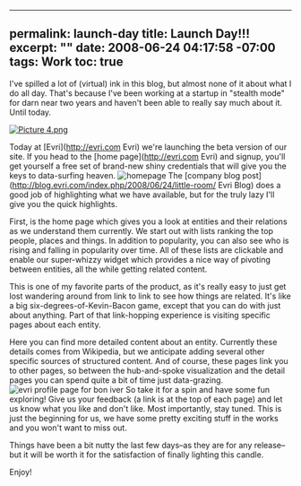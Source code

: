 ----- 
permalink: launch-day
title: Launch Day!!!
excerpt: ""
date: 2008-06-24 04:17:58 -07:00
tags: Work
toc: true
-----
I've spilled a lot of (virtual) ink in this blog, but almost none of it about what I do all day. That's because I've been working at a startup in "stealth mode" for darn near two years and haven't been able to really say much about it. Until today.<a href="http://evri.com" title="Evri" target="_blank"></a>

<a href="http://evri.com" title="Evri" target="_blank">![Picture 4.png](http://livollmers.net/wp-content/uploads/2008/06/picture-4.jpg)</a>

Today at [Evri](http://evri.com Evri) we're launching the beta version of our site. If you head to the [home page](http://evri.com Evri) and signup, you'll get yourself a free set of brand-new shiny credentials that will give you the keys to data-surfing heaven.
![homepage](http://blog.evri.com/wp-content/uploads/2008/06/evri-homepage-aaman.png)
The [company blog post](http://blog.evri.com/index.php/2008/06/24/little-room/ Evri Blog) does a good job of highlighting what we have available, but for the truly lazy I'll give you the quick highlights.

First, is the home page which gives you a look at entities and their relations as we understand them currently. We start out with lists ranking the top people, places and things. In addition to popularity, you can also see who is rising and falling in popularity over time. All of these lists are clickable and enable our super-whizzy widget which provides a nice way of pivoting between entities, all the while getting related content.

This is one of my favorite parts of the product, as it's really easy to just get lost wandering around from link to link to see how things are related. It's like a big six-degrees-of-Kevin-Bacon game, except that you can do with just about anything. Part of that link-hopping experience is visiting specific pages about each entity.

Here you can find more detailed content about an entity. Currently these details comes from Wikipedia, but we anticipate adding several other specific sources of structured content. And of course, these pages link you to other pages, so between the hub-and-spoke visualization and the detail pages you can spend quite a bit of time just data-grazing.
![evri profile page for bon iver](http://blog.evri.com/wp-content/uploads/2008/06/bon-iver.png)
So take it for a spin and have some fun exploring! Give us your feedback (a link is at the top of each page) and let us know what you like and don't like. Most importantly, stay tuned. This is just the beginning for us, we have some pretty exciting stuff in the works and you won't want to miss out.

Things have been a bit nutty the last few days&#8211;as they are for any release&#8211;but it will be worth it for the satisfaction of finally lighting this candle.


Enjoy!

